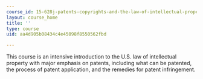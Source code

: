 ```yaml
---
course_id: 15-628j-patents-copyrights-and-the-law-of-intellectual-property-spring-2013
layout: course_home
title: ''
type: course
uid: aa4d905b08434c4e45098f8550562fbd

---
```

This course is an intensive introduction to the U.S. law of intellectual property with major emphasis on patents, including what can be patented, the process of patent application, and the remedies for patent infringement.
